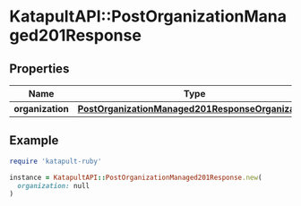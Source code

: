 # KatapultAPI::PostOrganizationManaged201Response

## Properties

| Name | Type | Description | Notes |
| ---- | ---- | ----------- | ----- |
| **organization** | [**PostOrganizationManaged201ResponseOrganization**](PostOrganizationManaged201ResponseOrganization.md) |  |  |

## Example

```ruby
require 'katapult-ruby'

instance = KatapultAPI::PostOrganizationManaged201Response.new(
  organization: null
)
```

